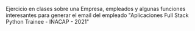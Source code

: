 Ejercicio en clases sobre una Empresa, empleados y algunas funciones interesantes para generar el email del empleado "Aplicaciones Full Stack Python Trainee - INACAP - 2021"